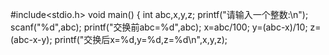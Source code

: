 #include<stdio.h>
void main()
{
  int abc,x,y,z;
  printf("请输入一个整数:\n");
  scanf("%d",abc);
  printf("交换前abc=%d",abc);
  x=abc/100;
  y=(abc-x)/10;
  z=(abc-x-y);
  printf("交换后x=%d,y=%d,z=%d\n",x,y,z);
